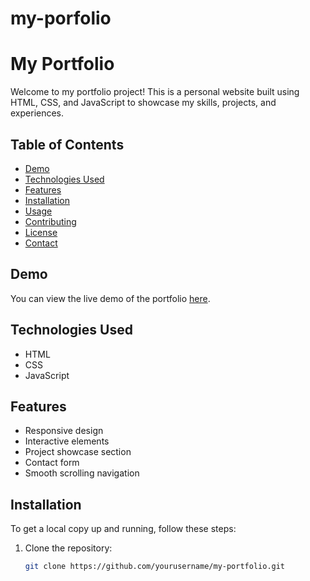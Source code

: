 # my-porfolio
# My Portfolio

Welcome to my portfolio project! This is a personal website built using HTML, CSS, and JavaScript to showcase my skills, projects, and experiences.

## Table of Contents

- [Demo](#demo)
- [Technologies Used](#technologies-used)
- [Features](#features)
- [Installation](#installation)
- [Usage](#usage)
- [Contributing](#contributing)
- [License](#license)
- [Contact](#contact)

## Demo

You can view the live demo of the portfolio [here](your-live-demo-link).

## Technologies Used

- HTML
- CSS
- JavaScript

## Features

- Responsive design
- Interactive elements
- Project showcase section
- Contact form
- Smooth scrolling navigation

## Installation

To get a local copy up and running, follow these steps:

1. Clone the repository:
   ```bash
   git clone https://github.com/yourusername/my-portfolio.git

